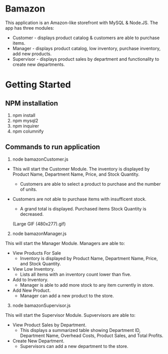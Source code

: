 # Bamazon

This application is an Amazon-like storefront with MySQL & Node.JS. The app has three modules:

* Customer - displays product catalog & customers are able to purchase items.
* Manager - displays product catalog, low inventory, purchase inventory, add new products.
* Supervisor - displays product sales by department and functionality to create new departments.

# Getting Started

## NPM installation

1. npm install
2. npm mysql2
3. npm inquirer
4. npm columnify

## Commands to run application

1. node bamazonCustomer.js

* This will start the Customer Module.
The inventory is displayed by Product Name, Department Name, Price, and Stock Quantity.
	* Customers are able to select a product to purchase and the number of units.
* Customers are not able to purchase items with insufficent stock.
	* A grand total is displayed. Purchased items Stock Quantity is decreased.

	(Large GIF (480x277).gif)

2. node bamazonManager.js

This will start the Manager Module. Managers are able to:
* View Products For Sale
	* Inventory is displayed by Product Name, Department Name, Price, and Stock Quantity.
* View Low Inventory.
	* Lists all items with an inventory count lower than five.
* Add to Inventory.
	* Manager is able to add more stock to any item currently in store.
* Add New Product.
	* Manager can add a new product to the store.

3. node bamazonSupervisor.js

This will start the Supervisor Module. Supvervisors are able to:
* View Product Sales by Department.
	* This displays a summarized table showing Department ID, Department Name, Overhead Costs, Product Sales, and Total Profits.
* Create New Department.
	* Supervisors can add a new department to the store.


